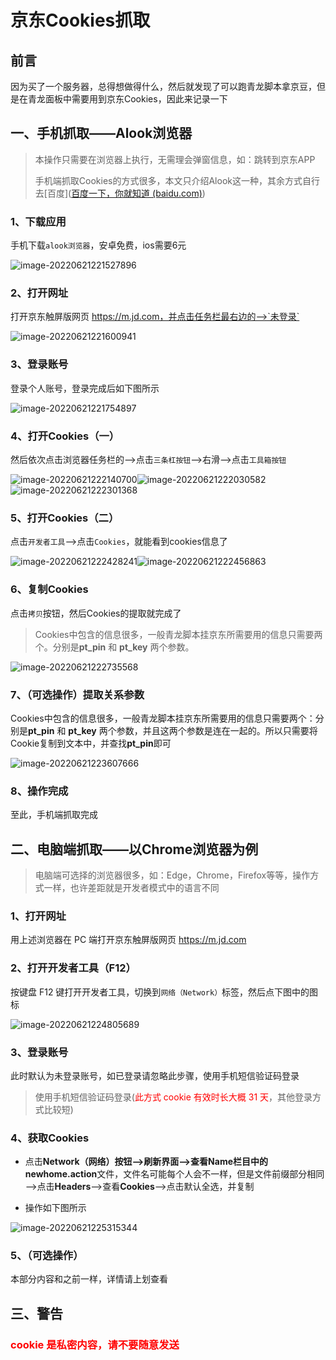 # 京东Cookies抓取

## 前言

​		因为买了一个服务器，总得想做得什么，然后就发现了可以跑青龙脚本拿京豆，但是在青龙面板中需要用到京东Cookies，因此来记录一下

## 一、手机抓取——Alook浏览器

> 本操作只需要在浏览器上执行，无需理会弹窗信息，如：跳转到京东APP
>
> 手机端抓取Cookies的方式很多，本文只介绍Alook这一种，其余方式自行去[百度]([百度一下，你就知道 (baidu.com)](https://www.baidu.com/))

### 1、下载应用

手机下载`alook浏览器`，安卓免费，ios需要6元

![image-20220621221527896](https://lskypro-1309218011.cos.ap-shanghai.myqcloud.com/2022/06/21/62b1d27f6f7da.png)

### 2、打开网址

打开京东触屏版网页 https://m.jd.com，并点击任务栏最右边的——>`未登录`

![image-20220621221600941](https://lskypro-1309218011.cos.ap-shanghai.myqcloud.com/2022/06/21/62b1d2a05be35.png)

### 3、登录账号

登录个人账号，登录完成后如下图所示

![image-20220621221754897](https://lskypro-1309218011.cos.ap-shanghai.myqcloud.com/2022/06/21/62b1d3124ceac.png)

### 4、打开Cookies（一）

然后依次点击浏览器任务栏的——>点击`三条杠按钮`——>右滑——>点击`工具箱按钮`

![image-20220621222140700](https://lskypro-1309218011.cos.ap-shanghai.myqcloud.com/2022/06/21/62b1d3f41ed83.png)![image-20220621222030582](https://lskypro-1309218011.cos.ap-shanghai.myqcloud.com/2022/06/21/62b1d3ae01f2c.png)![image-20220621222301368](https://lskypro-1309218011.cos.ap-shanghai.myqcloud.com/2022/06/21/62b1d444b5b2d.png)

### 5、打开Cookies（二）

点击`开发者工具`——>点击`Cookies`，就能看到cookies信息了

![image-20220621222428241](https://lskypro-1309218011.cos.ap-shanghai.myqcloud.com/2022/06/21/62b1d49bc7762.png)![image-20220621222456863](https://lskypro-1309218011.cos.ap-shanghai.myqcloud.com/2022/06/21/62b1d4b84336e.png)

### 6、复制Cookies

点击`拷贝`按钮，然后Cookies的提取就完成了

> Cookies中包含的信息很多，一般青龙脚本挂京东所需要用的信息只需要两个。分别是**pt_pin** 和 **pt_key** 两个参数。

![image-20220621222735568](https://lskypro-1309218011.cos.ap-shanghai.myqcloud.com/2022/06/21/62b1d55704f0d.png)

### 7、（可选操作）提取关系参数

Cookies中包含的信息很多，一般青龙脚本挂京东所需要用的信息只需要两个：分别是**pt_pin** 和 **pt_key** 两个参数，并且这两个参数是连在一起的。所以只需要将Cookie复制到文本中，并查找**pt_pin**即可

![image-20220621223607666](https://lskypro-1309218011.cos.ap-shanghai.myqcloud.com/2022/06/21/62b1d757900bc.png)

### 8、操作完成

至此，手机端抓取完成

## 二、电脑端抓取——以Chrome浏览器为例

> 电脑端可选择的浏览器很多，如：Edge，Chrome，Firefox等等，操作方式一样，也许差距就是开发者模式中的语言不同

### 1、打开网址

用上述浏览器在 PC 端打开京东触屏版网页 https://m.jd.com

### 2、打开开发者工具（F12）

按键盘 F12 键打开开发者工具，切换到`网络（Network）`标签，然后点下图中的图标

![image-20220621224805689](https://lskypro-1309218011.cos.ap-shanghai.myqcloud.com/2022/06/21/62b1da255455f.png)

### 3、登录账号

此时默认为未登录账号，如已登录请忽略此步骤，使用手机短信验证码登录

> 使用手机短信验证码登录(<font color="red">此方式 cookie 有效时长大概 31 天</font>，其他登录方式比较短)

### 4、获取Cookies

- 点击**Network（网络）**按钮——>**刷新界面**——>查看Name栏目中的**newhome.action**文件，文件名可能每个人会不一样，但是文件前缀部分相同——>点击**Headers**——>查看**Cookies**——>点击默认全选，并复制

- 操作如下图所示

![image-20220621225315344](https://lskypro-1309218011.cos.ap-shanghai.myqcloud.com/2022/06/21/62b1db5ae8f74.png)

### 5、（可选操作）

本部分内容和之前一样，详情请上划查看

## 三、警告

### <font color='red'>**cookie 是私密内容，请不要随意发送**</font>

